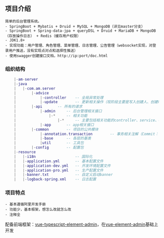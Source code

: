 ## 项目介绍
    简单的后台管理系统。
    - SpringBoot + Mybatis + Druid + MySQL + MongoDB（详见master分支）
    - SpringBoot + Spring-data-jpa + queryDSL + Druid + MariaDB + MongoDB（存放操作日志） + Redis（缓存用户权限）
    - JDK1.8+
    - 实现功能：用户管理、角色管理、菜单管理、日志管理、公告管理（websocket实现，对登录用户推送，没有实现点对点和选择性推送）
    - 使用swagger创建接口文档，http://ip:port/doc.html
    
### 组织结构

``` lua
    |-am-server
    |-java
    |   |-com.am.server
    |       |-advice 
    |           |-controller    -- 全局异常处理
    |           |-update        -- 更新相关操作（现阶段主要是写入创建人、创建时间）
    |       |-api       -- 所有的请求
    |           |-admin     -- 后台管理相关接口
    |               |-*     -- 相关功能
    |                   |-*     -- 主要包括相关功能的controller、service、dao、pojo、config等
    |           |-app       -- app相关接口
    |       |-common        -- 项目的公共模块
    |           |-annotation.transaction        -- 事务相关注解（Commit：写事务，ReadOnly：只读事务）
    |           |-base      -- 各层的基类
    |           |util       -- 工具包
    |       |-config        -- 配置包
    |-resource
    |   |-i18n                  -- 国际化
    |   |-application.yml       -- 基本配置文件
    |   |-application-dev.yml   -- 开发环境配置文件
    |   |-application-pro.yml   -- 生产配置文件
    |   |-banner.txt            -- 自定义启动banner
    |   |-logback-spring.xml    -- 日志配置
```
### 项目特点
    - 基本遵循阿里开发手册
    - 功能少，基本框架，想怎么改就怎么改
    - 注释全

配备前端框架：[vue-typescript-element-admin](https://gitee.com/ruanxuefeng/vue-typescript-element-admin)，在[vue-element-admin](https://github.com/PanJiaChen/vue-element-admin)基础上开发
